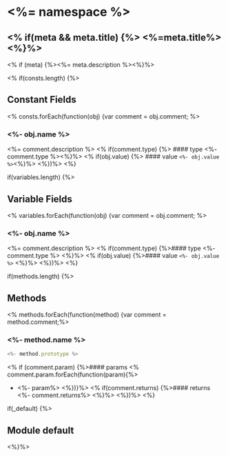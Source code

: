 <!-- @rev <%= checksum %> -->
# <%= namespace %>
<% if(meta && meta.title) {%>
<%=meta.title%>
<%}%>
----

<% if (meta) {%><%= meta.description %><%}%>

<% if(consts.length) {%>
## Constant Fields
<% consts.forEach(function(obj) {var comment = obj.comment; %>
### <%- obj.name %>
<%= comment.description %>
<% if(comment.type) {%>  #### type
<%- comment.type %><%}%>
<% if(obj.value) {%>  #### value
`<%- obj.value %>`<%}%>
<%})%>
<%}

if(variables.length) {%>
## Variable Fields
<% variables.forEach(function(obj) {var comment = obj.comment; %>
### <%- obj.name %>
<%= comment.description %>
<% if(comment.type) {%>#### type
<%- comment.type %>
<%}%>
<% if(obj.value) {%>#### value
`<%- obj.value %>`
<%}%>
<%})%>
<%}

if(methods.length) {%>
## Methods
<% methods.forEach(function(method) {var comment = method.comment;%>
### <%- method.name %>

```js
<%- method.prototype %>
```
<% if (comment.param) {%>#### params
<% comment.param.forEach(function(param){%>
  - <%- param%>
<%})}%>
<% if(comment.returns) {%>#### returns
<%- comment.returns%>
<%}%>
<%})%>
<%}

if(_default) {%>
## Module default
<%}%>